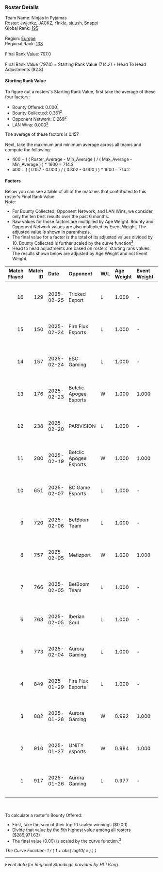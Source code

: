 ### Roster Details<br />
Team Name: Ninjas in Pyjamas<br />
Roster: ewjerkz, JACKZ, r1nkle, sjuush, Snappi<br />
Global Rank: [195](../../standings_global_2025_02_28.md)<br />
<br />
Region: [Europe]( ../../standings_europe_2025_02_28.md)<br />
Regional Rank: [138]( ../../standings_europe_2025_02_28.md)<br />
<br />
Final Rank Value:  797.0<br />
<br />
Final Rank Value (797.0) = Starting Rank Value (714.2) + Head To Head Adjustments (82.8)<br />

#### Starting Rank Value<br />
To figure out a rosters's Starting Rank Value, first take the average of these four factors:<br />
- Bounty Offered: 0.000[<sup>1</sup>](#table2)
- Bounty Collected: 0.361[<sup>2</sup>](#table1)
- Opponent Network: 0.269[<sup>2</sup>](#table1)
- LAN Wins: 0.000[<sup>2</sup>](#table1)

The average of these factors is 0.157<br />
<br />
Next, take the maximum and minimum average across all teams and compute the following:<br />
- 400 + ( ( Roster_Average - Min_Average ) / ( Max_Average - Min_Average ) ) * 1600 = 714.2
- 400 + ( ( 0.157 - 0.000 ) / ( 0.802 - 0.000 ) ) * 1600 = 714.2


#### Factors<br />
Below you can see a table of all of the matches that contributed to this roster's Final Rank Value.<br />
Note:<br />

- For Bounty Collected, Opponent Network, and LAN Wins, we consider only the ten best results over the past 6 months.
- Raw values for those factors are multiplied by Age Weight. Bounty and Opponent Network values are also multiplied by Event Weight. The adjusted value is shown in parenthesis.
- The final value for a factor is the total of its adjusted values divided by 10. Bounty Collected is further scaled by the curve function[<sup>3</sup>](#curveFunction)
- Head to head adjustments are based on rosters' starting rank values. The results shown below are adjusted by Age Weight and not Event Weight
<span id="table1"></span><br />


| Match Played | Match ID | Date       | Opponent               | W/L | Age Weight | Event Weight | Bounty Collected | Opponent Network | LAN Wins  | H2H Adj. | Roster                                     |
| -: | -: | :- | :- | :- | :- | :- | :- | :- | :- | -: | :- |
|           16 |      129 | 2025-02-25 | Tricked Esport         | L   | 1.000      | -            | -                | -                | -         |    -5.73 | ewjerkz, JACKZ, r1nkle, sjuush, Snappi     |
|           15 |      150 | 2025-02-24 | Fire Flux Esports      | L   | 1.000      | -            | -                | -                | -         |    -3.63 | ewjerkz, JACKZ, r1nkle, sjuush, Snappi     |
|           14 |      157 | 2025-02-24 | ESC Gaming             | L   | 1.000      | -            | -                | -                | -         |   -19.40 | ewjerkz, JACKZ, r1nkle, sjuush, Snappi     |
|           13 |      176 | 2025-02-23 | Betclic Apogee Esports | W   | 1.000      | 1.000        | 0.014 (0.014)    | 0.551 (0.551)    | 0 (0.000) |    27.26 | ewjerkz, JACKZ, r1nkle, sjuush, Snappi     |
|           12 |      238 | 2025-02-20 | PARIVISION             | L   | 1.000      | -            | -                | -                | -         |    -3.56 | ewjerkz, JACKZ, r1nkle, sjuush, Snappi     |
|           11 |      280 | 2025-02-19 | Betclic Apogee Esports | W   | 1.000      | 1.000        | 0.014 (0.014)    | 0.551 (0.551)    | 0 (0.000) |    28.10 | ewjerkz, JACKZ, r1nkle, sjuush, Snappi     |
|           10 |      651 | 2025-02-07 | BC.Game Esports        | L   | 1.000      | -            | -                | -                | -         |    -0.76 | arrozdoce, ewjerkz, r1nkle, sjuush, Snappi |
|            9 |      720 | 2025-02-06 | BetBoom Team           | L   | 1.000      | -            | -                | -                | -         |    -1.89 | arrozdoce, ewjerkz, r1nkle, sjuush, Snappi |
|            8 |      757 | 2025-02-05 | Metizport              | W   | 1.000      | 1.000        | 0.088 (0.088)    | 0.553 (0.553)    | 0 (0.000) |    29.50 | arrozdoce, ewjerkz, r1nkle, sjuush, Snappi |
|            7 |      766 | 2025-02-05 | BetBoom Team           | L   | 1.000      | -            | -                | -                | -         |    -1.48 | arrozdoce, ewjerkz, r1nkle, sjuush, Snappi |
|            6 |      768 | 2025-02-05 | Iberian Soul           | L   | 1.000      | -            | -                | -                | -         |    -4.80 | ewjerkz, JACKZ, r1nkle, sjuush, Snappi     |
|            5 |      773 | 2025-02-04 | Aurora Gaming          | L   | 1.000      | -            | -                | -                | -         |    -5.58 | ewjerkz, JACKZ, r1nkle, sjuush, Snappi     |
|            4 |      849 | 2025-01-29 | Fire Flux Esports      | L   | 1.000      | -            | -                | -                | -         |    -2.84 | ewjerkz, JACKZ, r1nkle, sjuush, Snappi     |
|            3 |      882 | 2025-01-28 | Aurora Gaming          | W   | 0.992      | 1.000        | 0.023 (0.023)    | 0.599 (0.595)    | 0 (0.000) |    26.39 | ewjerkz, JACKZ, r1nkle, sjuush, Snappi     |
|            2 |      910 | 2025-01-27 | UNiTY esports          | W   | 0.984      | 1.000        | 0.030 (0.030)    | 0.447 (0.440)    | 0 (0.000) |    24.81 | ewjerkz, JACKZ, r1nkle, sjuush, Snappi     |
|            1 |      917 | 2025-01-26 | Aurora Gaming          | L   | 0.977      | -            | -                | -                | -         |    -3.63 | ewjerkz, JACKZ, r1nkle, sjuush, Snappi     |

<br />
<span id="table2"></span><br />
To calculate a roster's Bounty Offered:<br />

- First, take the sum of their top 10 scaled winnings ($0.00)
- Divide that value by the 5th highest value among all rosters ($285,971.63)
- The final value (0.00) is scaled by the curve function.[<sup>3</sup>](#curveFunction)

<span id="curveFunction"></span>_The Curve Function: 1 / ( 1 + abs( log10( x ) ) )_<br />

---
_Event data for Regional Standings provided by HLTV.org_<br />
